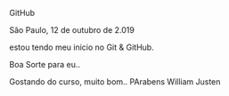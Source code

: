GitHub

São Paulo, 12 de outubro de 2.019

estou tendo meu inicio no Git & GitHub.

Boa Sorte para eu..


Gostando do curso, muito bom.. PArabens William Justen
